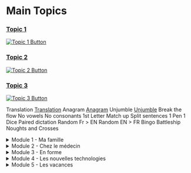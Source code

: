 # Main Topics

### [Topic 1](./topic1.md)  
[![Topic 1 Button](https://img.shields.io/badge/Topic_1-blue)](./test.md)

### [Topic 2](./topic2.md)  
[![Topic 2 Button](https://img.shields.io/badge/Topic_2-green)](./topic2.md)

### [Topic 3](./topic3.md)  
[![Topic 3 Button](https://img.shields.io/badge/Topic_3-orange)](./topic3.md)

 <p>
   Translation <a href="https://adaligand.github.io/Sentator/tradstarter.html">Translation</a>
   Anagram <a href="https://adaligand.github.io/Sentator/Anagram.html">Anagram</a>
   Unjumble <a href="https://adaligand.github.io/Sentator/Unjumble.html">Unjumble</a>
   Break the flow
   No vowels
   No consonants
   1st Letter
   Match up
   Split sentences
   1 Pen 1 Dice
   Paired dictation
   Random Fr > EN
   Random EN > FR
   Bingo
   Battleship
   Noughts and Crosses
  </p>
<details>
  <summary>Module 1 - Ma famille</summary>
  <p>
   Translation <a href="https://adaligand.github.io/Sentator/tradstarter.html">Translation</a>&nbsp;<a href="https://adaligand.github.io/9-French/Family/familledict.html">Dictation</a>&nbsp;<a href="https://adaligand.github.io/9-French/Family/familleread.html">Reading</a>
  </p>
  <p>
    Description: <a href="https://adaligand.github.io/9-French/Family/descriptionaloud.html">Read aloud</a>&nbsp;<a href="https://adaligand.github.io/9-French/Family/descriptiondict.html">Dictation</a>&nbsp;<a href="https://adaligand.github.io/9-French/Family/descriptionread.html">Reading</a>
  </p>
  <p>
    Personnalité: <a href="https://adaligand.github.io/9-French/Family/Personalitéaloud.html">Read aloud</a>&nbsp;<a href="https://adaligand.github.io/9-French/Family/Personalitédict.html">Dictation</a>&nbsp;<a href="https://adaligand.github.io/9-French/Family/Personalitéread.html">Reading</a>
  </p>
  <p>
    Mon enfance: <a href="https://adaligand.github.io/9-French/Family/enfancealoud.html">Read aloud</a>&nbsp;<a href="https://adaligand.github.io/9-French/Family/enfancedict.html">Dictation</a>&nbsp;<a href="https://adaligand.github.io/9-French/Family/enfanceread.html">Reading</a>
  </p>
</details>

<details>
  <summary>Module 2 - Chez le médecin</summary>
  <p>
   J'ai mal: <a href="https://adaligand.github.io/9-French/doctor/jaimalaloud">Read aloud</a>&nbsp;<a href="https://adaligand.github.io/9-French/doctor/jaimaldict.html">Dictation</a>&nbsp;<a href="https://adaligand.github.io/9-French/">Reading</a>
  </p>
  <p>
    Problèmes de santé: <a href="https://adaligand.github.io/9-French/doctor/problemesaloud">Read aloud</a>&nbsp;<a href="https://adaligand.github.io/9-French/doctor/problemesdict">Dictation</a>&nbsp;<a href="https://adaligand.github.io/9-French/">Reading</a>
  </p>
  <p>
    Je me suis fait mal: <a href="https://adaligand.github.io/9-French/doctor/faitmalaloud">Read aloud</a>&nbsp;<a href="https://adaligand.github.io/9-French/doctor/faitmaldict">Dictation</a>&nbsp;<a href="https://adaligand.github.io/9-French/">Reading</a>
  </p>
  <p>
    Chez le médecin: <a href="https://adaligand.github.io/9-French/doctor/conseilsaloud">Read aloud</a>&nbsp;<a href="https://adaligand.github.io/9-French/doctor/conseilsdict">Dictation</a>&nbsp;<a href="https://adaligand.github.io/9-French/">Reading</a>
  </p>
</details>

<details>
  <summary>Module 3 - En forme</summary>
  <p>
    Les sports: <a href="https://adaligand.github.io/9-French/Sante/sportsaloud.html">Read aloud</a>&nbsp;<a href="https://adaligand.github.io/9-French/Sante/sportsdict.html">Dictation</a>&nbsp;<a href="https://adaligand.github.io/9-French/Sante/">Reading</a>
  </p>
  <p>
    Les bienfaits du sport: <a href="https://adaligand.github.io/9-French/Sante/bienfaitsaloud.html">Read aloud</a>&nbsp;<a href="https://adaligand.github.io/9-French/Sante/bienfaitsdict.html">Dictation</a>&nbsp;<a href="#">Reading</a>
  </p>
  <p>
    Je mange: <a href="https://adaligand.github.io/9-French/Sante/mangealoud.html">Read aloud</a>&nbsp;<a href="https://adaligand.github.io/9-French/Sante/mangedict.html">Dictation</a>&nbsp;<a href="#">Reading</a>
  </p>
  <p>
    Bonne cuisine: <a href="https://adaligand.github.io/9-French/Sante/cuisinealoud.html">Read aloud</a>&nbsp;<a href="https://adaligand.github.io/9-French/Sante/cuisinedict.html">Dictation</a>&nbsp;<a href="#">Reading</a>
  </p>
  <p>
    En pleine forme: <a href="https://adaligand.github.io/9-French/Sante/formealoud.html">Read aloud</a>&nbsp;<a href="https://adaligand.github.io/9-French/Sante/formedict.html">Dictation</a>&nbsp;<a href="#">Reading</a>
  </p>
  <p>
    Ca m'inquiète: <a href="https://adaligand.github.io/9-French/Sante/concernaloud.html">Read aloud</a>&nbsp;<a href="https://adaligand.github.io/9-French/Sante/concerndict.html">Dictation</a>&nbsp;<a href="#">Reading</a>
  </p>
</details>

<details>
  <summary>Module 4 - Les nouvelles technologies</summary>
  <p>
    Nouvelles technologies: <a href="https://adaligand.github.io/9-French/Media/Techaloud.html">Read aloud</a>&nbsp;<a href="https://adaligand.github.io/9-French/Media/Techdict.html">Dictation</a>&nbsp;<a href="https://adaligand.github.io/9-French/Media/">Reading</a>
  </p>
  <p>
    Internet: <a href="https://adaligand.github.io/9-French/Media/internetaloud.html">Read aloud</a>&nbsp;<a href="https://adaligand.github.io/9-French/Media/internetdict.html">Dictation</a>&nbsp;<a href="https://adaligand.github.io/9-French/">Reading</a>
  </p>
  <p>
    Lecture: <a href="https://adaligand.github.io/9-French/">Read aloud</a>&nbsp;<a href="https://adaligand.github.io/9-French/Media/">Dictation</a>&nbsp;<a href="https://adaligand.github.io/9-French/">Reading</a>
  </p>
  <p>
    Musique: <a href="https://adaligand.github.io/9-French/Media/musicaloud.html">Read aloud</a>&nbsp;<a href="https://adaligand.github.io/9-French/Media/musicdict.html">Dictation</a>&nbsp;<a href="https://adaligand.github.io/9-French/">Reading</a>
  </p>
  <p>
    Télé: <a href="https://adaligand.github.io/9-French/Media/tvaloud.html">Read aloud</a>&nbsp;<a href="https://adaligand.github.io/9-French/Media/tvdict.html">Dictation</a>&nbsp;<a href="https://adaligand.github.io/9-French/">Reading</a>
  </p>
  <p>
    Cinéma: <a href="https://adaligand.github.io/9-French/Media/cinemaaloud.html">Read aloud</a>&nbsp;<a href="https://adaligand.github.io/9-French/Media/cinemadict.html">Dictation</a>&nbsp;<a href="#">Reading</a>
  </p>
</details>

<details>
  <summary>Module 5 - Les vacances</summary>
  <p>
    Pays: <a href="https://adaligand.github.io/9-French/Vacances/paysaloud.html">Read aloud</a>&nbsp;<a href="https://adaligand.github.io/9-French/Vacances/paysdict.html">Dictation</a>&nbsp;<a href="#">Reading</a>
  </p>
  <p>
    Vacances: <a href="https://adaligand.github.io/9-French/Vacances/vacancesaloud.html">Read aloud</a>&nbsp;<a href="https://adaligand.github.io/9-French/Vacances/vacancesdict.html">Dictation</a>&nbsp;<a href="#">Reading</a>
  </p>
  <p>
    En ville: <a href="https://adaligand.github.io/9-French/Vacances/villealoud.html">Read aloud</a>&nbsp;<a href="https://adaligand.github.io/9-French/Vacances/villedict.html">Dictation</a>&nbsp;<a href="#">Reading</a>
  </p>
  <p>
    Les directions: <a href="https://adaligand.github.io/9-French/Vacances/directionsaloud.html">Read aloud</a>&nbsp;<a href="https://adaligand.github.io/9-French/Vacances/directionsdict.html">Dictation</a>&nbsp;<a href="#">Reading</a>
  </p>
  <p>
    Les courses: <a href="https://adaligand.github.io/9-French/Vacances/coursesaloud.html">Read aloud</a>&nbsp;<a href="https://adaligand.github.io/9-French/Vacances/coursesdict.html">Dictation</a>&nbsp;<a href="#">Reading</a>
  </p>
  <p>
    Au resto: <a href="https://adaligand.github.io/9-French/Vacances/restoaloud.html">Read aloud</a>&nbsp;<a href="https://adaligand.github.io/9-French/Vacances/restodict.html">Dictation</a>&nbsp;<a href="#">Reading</a>
  </p>
  <p>
    Jours de fête: <a href="https://adaligand.github.io/9-French/Vacances/fetesaloud.html">Read aloud</a>&nbsp;<a href="https://adaligand.github.io/9-French/Vacances/fetesdict.html">Dictation</a>&nbsp;<a href="#">Reading</a>
  </p>
</details>
